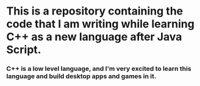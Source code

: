 # This is a repository containing the code that I am writing while learning C++ as a new language after Java Script.

<h3>C++ is a low level language, and I'm very excited to learn this language and build desktop apps and games in it.</h3>
